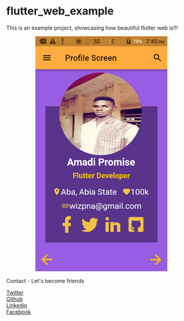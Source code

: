 # flutter_web_example
This is an example project, showcasing how beautiful flutter web is!!!


<p align="center">
  <img src="https://github.com/Wizpna/flutter_profile_ui/blob/master/screenshot/Screenshot_20190113-194533.png" width="350" title="Screenshot">
</p>

Contact - Let's become friends

<a href="https://twitter.com/Amadi_Promise1">Twitter</a></br>
<a href="https://github.com/Wizpna">Github</a></br>
<a href="https://www.linkedin.com/in/promise-amadi-101759a1/">Linkedin</a></br>
<a href="https://www.facebook.com/wiz.pna">Facebook</a>


